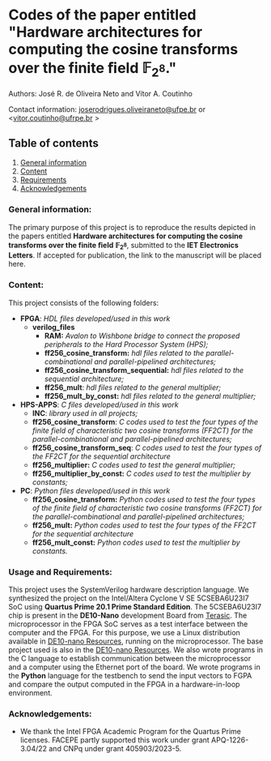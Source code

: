 # Codes of the paper entitled "Hardware architectures for computing the cosine transforms over the finite ﬁeld $\mathbb{F}_{2^8}$."

Authors:  José R. de Oliveira Neto and Vítor A. Coutinho

Contact information: <joserodrigues.oliveiraneto@ufpe.br> or <vitor.coutinho@ufrpe.br >

## Table of contents
1. [General information](#general_information)
2. [Content](#content)
3. [Requirements](#requirements)
5. [Acknowledgements](#acknowledgements)


### <a id='general_information'></a> General information:

 The primary purpose of this project is to reproduce the results depicted in the papers entitled **Hardware architectures for computing the cosine transforms over the finite ﬁeld $\mathbb{F}_{2^8}$**, submitted to the **IET Electronics Letters**. If accepted for publication, the link to the manuscript will be placed here.

### <a id='content'></a> Content:

This project consists of the following folders:

- **FPGA**: *HDL files developed/used in this work*
	- **verilog_files**
		- **RAM:** *Avalon to Wishbone bridge to connect the proposed peripherals to the Hard Processor System (HPS);*
		- **ff256_cosine_transform:** *hdl files related to the parallel-combinational and parallel-pipelined architectures;*
		- **ff256_cosine_transform_sequential:** *hdl files related to the sequential architecture;*
		- **ff256_mult**: *hdl files related to the general multiplier;*
		- **ff256_mult_by_const:**  *hdl files related to the general multiplier;*
- **HPS-APPS**: *C files developed/used in this work*
	- **INC**: *library used in all projects;*
	- **ff256_cosine_transform**: *C codes used to test the four types of the finite field of characteristic two cosine transforms (FF2CT) for the parallel-combinational and parallel-pipelined architectures;*
	- **ff256_cosine_transform_seq**: *C codes used to test the four types of the FF2CT for the sequential architecture*
	- **ff256_multiplier:** *C codes used to test the general multiplier;*
	- **ff256_multiplier_by_const:** *C codes used to test the multiplier by constants;*
- **PC**: *Python files developed/used in this work*
	- **ff256_cosine_transform:** *Python codes used to test the four types of the finite field of characteristic two cosine transforms (FF2CT) for the parallel-combinational and parallel-pipelined architectures;*
	- **ff256_mult:** *Python codes used to test the four types of the FF2CT for the sequential architecture*
	- **ff256_mult_const:** *Python codes used to test the multiplier by constants.*

### <a id='requirements'></a> Usage and Requirements:

This project uses the SystemVerilog hardware description language. We synthesized the project on the Intel/Altera Cyclone V SE 5CSEBA6U23I7 SoC using **Quartus Prime 20.1 Prime Standard Edition**. The 5CSEBA6U23I7 chip is present in the **DE10-Nano** development Board from [Terasic](https://www.terasic.com.tw/en/). The microprocessor in the FPGA SoC serves as a test interface between the computer and the FPGA. For this purpose, we use a Linux distribution available in [DE10-nano Resources](https://www.terasic.com.tw/cgi-bin/page/archive.pl?Language=English&CategoryNo=167&No=1046&PartNo=4#contents), running on the microprocessor. The base project used is also in the [DE10-nano Resources](https://www.terasic.com.tw/cgi-bin/page/archive.pl?Language=English&CategoryNo=167&No=1046&PartNo=4#contents). We also wrote programs in the C language to establish communication between the microprocessor and a computer using the Ethernet port of the board. 
We wrote programs in the **Python** language for the testbench to send the input vectors to FGPA and compare the output computed in the FPGA in a hardware-in-loop environment.
### <a id='acknowledgements'></a>Acknowledgements:

- We thank the Intel FPGA Academic Program for the Quartus Prime licenses. FACEPE partly supported this work under grant APQ-1226-3.04/22 and CNPq under grant 405903/2023-5.

